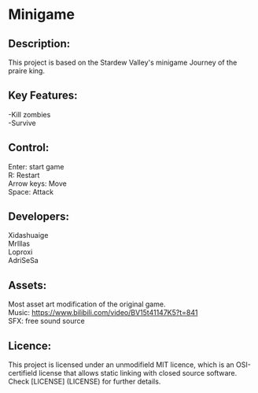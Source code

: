 # Minigame

## Description:
This project is based on the Stardew Valley's minigame Journey of the praire king.<br/>

## Key Features:
-Kill zombies<br/>
-Survive<br/>

## Control:
Enter: start game<br/>
R: Restart<br/>
Arrow keys: Move<br/>
Space: Attack<br/>

## Developers:
Xidashuaige<br/>
MrIllas<br/>
Loproxi<br/>
AdriSeSa<br/>

## Assets:
Most asset art modification of the original game.<br/>
Music: https://www.bilibili.com/video/BV15t41147K5?t=841<br/>
SFX: free sound source<br/>


## Licence:
This project is licensed under an unmodifield MIT licence, which is an OSI-certifield license that allows static linking with closed source software. Check [LICENSE] (LICENSE) for further details.




